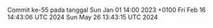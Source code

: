 Commit ke-55 pada tanggal Sun Jan 01 14:00 2023 +0100
Fri Feb 16 14:43:06 UTC 2024
Sun May 26 13:43:15 UTC 2024
